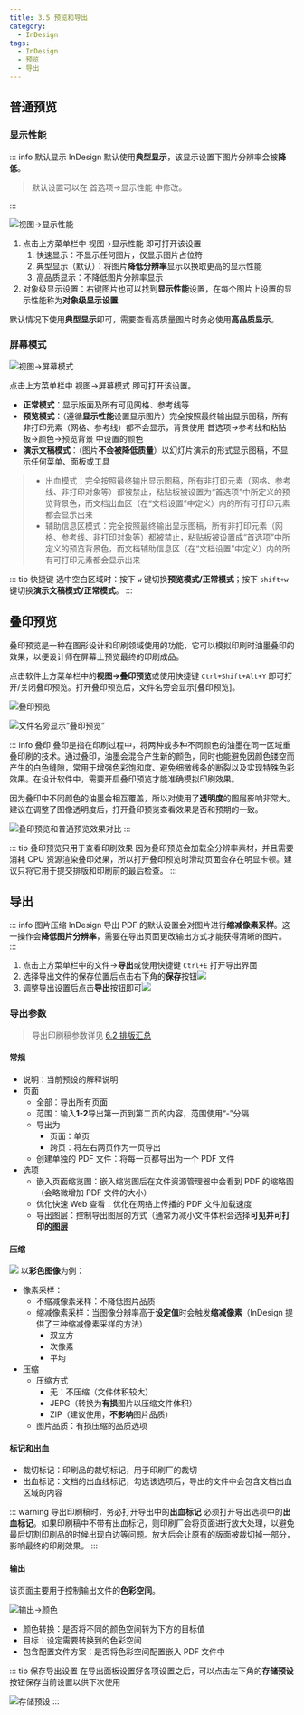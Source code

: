 ```yaml
---
title: 3.5 预览和导出
category:
  - InDesign
tags:
  - InDesign
  - 预览
  - 导出
---
```

## 普通预览
### 显示性能

::: info 默认显示
InDesign 默认使用**典型显示**，该显示设置下图片分辨率会被**降低**。
> 默认设置可以在 首选项->显示性能 中修改。

:::

![视图->显示性能](../assets/image/3.4-1691724470260.jpeg)

1. 点击上方菜单栏中 视图->显示性能 即可打开该设置
    1. 快速显示：不显示任何图片，仅显示图片占位符
    2. 典型显示（默认）：将图片**降低分辨率**显示以换取更高的显示性能
    3. 高品质显示：不降低图片分辨率显示
2. 对象级显示设置：右键图片也可以找到**显示性能**设置，在每个图片上设置的显示性能称为**对象级显示设置**

默认情况下使用**典型显示**即可，需要查看高质量图片时务必使用**高品质显示**。

### 屏幕模式

![视图->屏幕模式](../assets/image/3.4-1691725993515.jpeg)

点击上方菜单栏中 视图->屏幕模式 即可打开该设置。

- **正常模式**：显示版面及所有可见网格、参考线等
- **预览模式**：（遵循**显示性能**设置显示图片）完全按照最终输出显示图稿，所有非打印元素（网格、参考线）都不会显示，背景使用 首选项->参考线和粘贴板->颜色->预览背景 中设置的颜色
- **演示文稿模式**：（图片**不会被降低质量**）以幻灯片演示的形式显示图稿，不显示任何菜单、面板或工具

> - 出血模式：完全按照最终输出显示图稿，所有非打印元素（网格、参考线、非打印对象等）都被禁止，粘贴板被设置为“首选项”中所定义的预览背景色，而文档出血区（在“文档设置”中定义）内的所有可打印元素都会显示出来
> - 辅助信息区模式：完全按照最终输出显示图稿，所有非打印元素（网格、参考线、非打印对象等）都被禁止，粘贴板被设置成“首选项”中所定义的预览背景色，而文档辅助信息区（在“文档设置”中定义）内的所有可打印元素都会显示出来

::: tip 快捷键
选中空白区域时：按下 `w` 键切换**预览模式/正常模式**；按下 `shift+w` 键切换**演示文稿模式/正常模式**。
:::

## 叠印预览
叠印预览是一种在图形设计和印刷领域使用的功能，它可以模拟印刷时油墨叠印的效果，以便设计师在屏幕上预览最终的印刷成品。

点击软件上方菜单栏中的**视图->叠印预览**或使用快捷键 `Ctrl+Shift+Alt+Y` 即可打开/关闭叠印预览。打开叠印预览后，文件名旁会显示[叠印预览]。

![叠印预览](../assets/image/Pasted%20image%2020250115201521.jpg)

![文件名旁显示“叠印预览”](../assets/image/Pasted%20image%2020250115201535.jpg)

::: info 叠印
叠印是指在印刷过程中，将两种或多种不同颜色的油墨在同一区域重叠印刷的技术。通过叠印，油墨会混合产生新的颜色，同时也能避免因颜色镂空而产生的白色缝隙，常用于增强色彩饱和度、避免细微线条的断裂以及实现特殊色彩效果。在设计软件中，需要开启叠印预览才能准确模拟印刷效果。

因为叠印中不同颜色的油墨会相互覆盖，所以对使用了**透明度**的图层影响非常大。建议在调整了图像透明度后，打开叠印预览查看效果是否和预期的一致。

![叠印预览和普通预览效果对比](../assets/image/30c47caca609f6b0ede9e64d11b6074e_720-1.jpg)
:::

::: tip 叠印预览只用于查看印刷效果
因为叠印预览会加载全分辨率素材，并且需要消耗 CPU 资源渲染叠印效果，所以打开叠印预览时滑动页面会存在明显卡顿。建议只将它用于提交排版和印刷前的最后检查。
:::

## 导出

::: info 图片压缩
InDesign 导出 PDF 的默认设置会对图片进行**缩减像素采样**。这一操作会**降低图片分辨率**，需要在导出页面更改输出方式才能获得清晰的图片。
:::

1. 点击上方菜单栏中的文件->**导出**或使用快捷键 `Ctrl+E` 打开导出界面
2. 选择导出文件的保存位置后点击右下角的**保存**按钮![](../assets/image/3.4-1691721471978.jpeg)
3. 调整导出设置后点击**导出**按钮即可![](../assets/image/3.4-1691721525503.jpeg)

### 导出参数

> 导出印刷稿参数详见 [6.2 排版汇总](../ChapterNo6/6.2.md#导出印刷稿)

#### 常规
- 说明：当前预设的解释说明
- 页面
    - 全部：导出所有页面
    - 范围：输入**1-2**导出第一页到第二页的内容，范围使用“-”分隔
    - 导出为
        - 页面：单页
        - 跨页：将左右两页作为一页导出
    - 创建单独的 PDF 文件：将每一页都导出为一个 PDF 文件
- 选项
    - 嵌入页面缩览图：嵌入缩览图后在文件资源管理器中会看到 PDF 的缩略图（会略微增加 PDF 文件的大小）
    - 优化快速 Web 查看：优化在网络上传播的 PDF 文件加载速度
    - 导出图层：控制导出图层的方式（通常为减小文件体积会选择**可见并可打印的图层**

#### 压缩
![](../assets/image/3.4-1691723264188.jpeg)
以**彩色图像**为例：
- 像素采样：
    - 不缩减像素采样：不降低图片品质
    - 缩减像素采样：当图像分辨率高于**设定值**时会触发**缩减像素**（InDesign 提供了三种缩减像素采样的方法）
        - 双立方
        - 次像素
        - 平均
- 压缩
    - 压缩方式
        - 无：不压缩（文件体积较大）
        - JEPG（转换为**有损**图片以压缩文件体积）
        - ZIP（建议使用，**不影响**图片品质）
    - 图片品质：有损压缩的品质选项

#### 标记和出血
- 裁切标记：印刷品的裁切标记，用于印刷厂的裁切
- 出血标记：文档的出血线标记，勾选该选项后，导出的文件中会包含文档出血区域的内容

::: warning 导出印刷稿时，务必打开导出中的**出血标记**
必须打开导出选项中的**出血标记**。如果印刷稿中不带有出血标记，则印刷厂会将页面进行放大处理，以避免最后切割印刷品的时候出现白边等问题。放大后会让原有的版面被裁切掉一部分，影响最终的印刷效果。
:::

#### 输出
该页面主要用于控制输出文件的**色彩空间**。

![输出->颜色](../assets/image/3.4-1691723717904.jpeg)

- 颜色转换：是否将不同的颜色空间转为下方的目标值
- 目标：设定需要转换到的色彩空间
- 包含配置文件方案：是否将色彩空间配置嵌入 PDF 文件中

::: tip 保存导出设置
在导出面板设置好各项设置之后，可以点击左下角的**存储预设**按钮保存当前设置以供下次使用

![存储预设](../assets/image/3.4-1691721661286.jpeg)
:::
